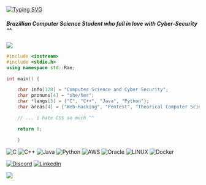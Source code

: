 [![Typing SVG](https://readme-typing-svg.demolab.com?font=Noto+Sans+Mono&pause=1000&color=7A29FFF0&vCenter=true&width=435&lines=Hi!+I'm+Rae+%E2%9A%A1)](https://git.io/typing-svg)

##### Brazillian Computer Science Student who fall in love with Cyber-Security ^^

<img src="https://i.pinimg.com/originals/94/a2/55/94a255e5608089f07a4fb167408add31.gif">

```C++
#include <iostream>
#include <stdio.h>
using namespace std::Rae;

int main() {

    char info[128] = "Computer Science and Cyber Security";
    char pronuns[4] = "she/her";
    char *langs[5] = {"C", "C++", "Java", "Python"};
    char areas[4] = {"Web-Hacking", "Pentest", "Theorical Computer Science"};

    // ... i hate CSS so much ^^

    return 0;

    }
```

![C](https://img.shields.io/badge/c-%2300599C.svg?style=flat&logo=c&logoColor=white) ![C++](https://img.shields.io/badge/c++-%2300599C.svg?style=flat&logo=c%2B%2B&logoColor=white) ![Java](https://img.shields.io/badge/java-%23ED8B00.svg?style=flat&logo=java&logoColor=white) ![Python](https://img.shields.io/badge/python-3670A0?style=flat&logo=python&logoColor=ffdd54) ![AWS](https://img.shields.io/badge/AWS-%23FF9900.svg?style=flat&logo=amazon-aws&logoColor=white) ![Oracle](https://img.shields.io/badge/Oracle-F80000?style=flat&logo=oracle&logoColor=white) ![LINUX](https://img.shields.io/badge/Linux-FCC624?style=flat&logo=linux&logoColor=black) ![Docker](https://img.shields.io/badge/docker-%230db7ed.svg?style=flat&logo=docker&logoColor=white)

[![Discord](https://img.shields.io/badge/Discord-%237289DA.svg?logo=discord&logoColor=white)](https://discord.gg/raeerats) [![LinkedIn](https://img.shields.io/badge/LinkedIn-%230077B5.svg?logo=linkedin&logoColor=white)](https://linkedin.com/in/raquel-fontes-582025172) 


![](https://github-readme-stats.vercel.app/api/top-langs/?username=raeerats&theme=omni&hide_border=true&include_all_commits=false&count_private=false&layout=compact)

<!-- Proudly created with GPRM ( https://gprm.itsvg.in ) -->

